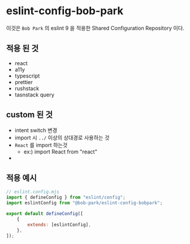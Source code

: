 # eslint-config-bob-park 
이것은 `Bob Park` 의 eslint 9 을 적용한 Shared Configuration Repository 이다.

## 적용 된 것
- react
- a11y
- typescript
- prettier
- rushstack
- tasnstack query


## custom 된 것
- intent switch 변경 
- import 시 `../` 이상의 상대경로 사용하는 것
- `React` 를 import 하는것
  - ex:) import React from "react"
- 


## 적용 예시
```javascript
// eslint.config.mjs
import { defineConfig } from "eslint/config";
import eslintConfig from "@bob-park/eslint-config-bobpark";

export default defineConfig([
    {
        extends: [eslintConfig],
    },
]);


```
